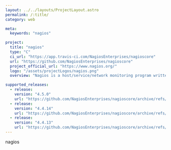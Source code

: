```yaml
---
layout: ../../layouts/ProjectLayout.astro
permalink: /:title/
category: web

meta:
  keywords: "nagios"

project:
  title: "nagios"
  type: "C"
  ci_url: "https://app.travis-ci.com/NagiosEnterprises/nagioscore"
  url: "https://github.com/NagiosEnterprises/nagioscore"
  project_official_url: "https://www.nagios.org/"
  logo: "/assets/projectLogos/nagios.png"
  overview: "Nagios is a host/service/network monitoring program written in C and released under the GNU General Public License, version 2. CGI programs are included to allow you to view the current status, history, etc via a web interface if you so desire."

supported_releases:
  - release:
    version: "4.5.0"
    url: "https://github.com/NagiosEnterprises/nagioscore/archive/refs/tags/nagios-4.5.0.tar.gz"
  - release:
    version: "4.4.14"
    url: "https://github.com/NagiosEnterprises/nagioscore/archive/refs/tags/nagios-4.4.14.tar.gz"
  - release:
    version: "4.4.13"
    url: "https://github.com/NagiosEnterprises/nagioscore/archive/refs/tags/nagios-4.4.13.tar.gz"
---
```


<p>nagios</p>
